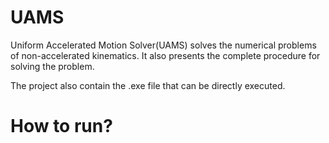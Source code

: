 # UAMS
Uniform Accelerated Motion Solver(UAMS) solves the numerical problems of non-accelerated kinematics. 
It also presents the complete procedure for solving the problem.

The project also contain the .exe file that can be directly executed. 

# How to run?
